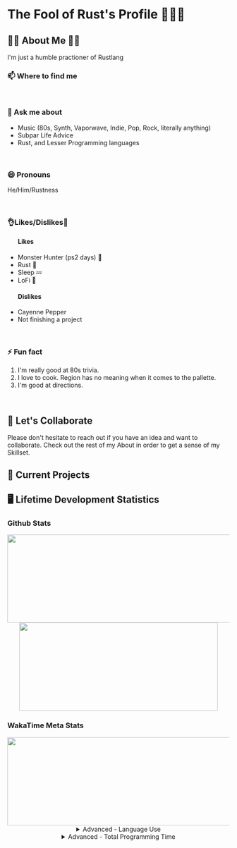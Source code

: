 <h1> The Fool of Rust's Profile 🙌🦀🙌 </h1>

<!-- ============================ -->
<!-- About Section -->
<h2>👑🧔 About Me 🦀👑</h2>
	<!-- ========== -->
    <!-- Description-->
    <p> I'm just a humble practioner of Rustlang</p>

  <div>
	<!-- ================== -->
	<!-- Contact Information-->
    	<h3> 📫 Where to find me </h3>
		<br>
	<!-- ================== -->
    	<!-- What to say to message me.-->
	<h3> 💬 Ask me about </h3>
		<ul>
			<li> Music (80s, Synth, Vaporwave, Indie, Pop, Rock, literally anything)</li>
			<li> Subpar Life Advice </li>
			<li> Rust, and Lesser Programming languages </li>
		</ul>
		<br>
	<!-- ================== -->
	<!-- Attack Helicopter protocol L-O-420691337-l -->
	<h3> 😄 Pronouns </h3>
    		<p>He/Him/Rustness</p>
		<br>
	<!-- ================== -->
    	<!-- Piros the 3rd likes/dislikes from .hack//gu vol 3. -->
	<h3>👌Likes/Dislikes🙅</h3>
		<ul> 
			<h4> Likes </h4>
				<li> Monster Hunter (ps2 days) 🐉</li>
				<li> Rust 🦀</li>
				<li> Sleep 💤</li>
				<li> LoFi 🧘</li>
			<h4> Dislikes </h4>
				<li> Cayenne Pepper </li>
				<li> Not finishing a project </li>
		</ul>
		<br>
	<!-- ================== -->
	<!-- The Actual About me -->
	<h3> ⚡ Fun fact </h3>
		<ol>
			<li> I'm really good at 80s trivia. </li>
			<li> I love to cook. Region has no meaning when it comes to the pallette. </li>
			<li> I'm good at directions. </li>
		<ol>
		<br>
  </div>

<!-- ============================ -->
<!-- Collaborative Efforts -->
<h2> 👯 Let's Collaborate </h2>
  <div>
    <p> Please don't hesitate to reach out if you have an idea and want to collaborate. Check out the rest of my About in order to get a sense of my Skillset. </p>  
  </div>

<!-- ============================ -->
<!-- What I’m currently working on -->
<h2>🔭 Current Projects </h2>

<!-- ============================ -->
<!-- Dev Stats -->
<h2> 🖥️ Lifetime Development Statistics </h2>
	<!-- ============================ -->
	<h3>Github Stats</h3>
	<div display="flex" align="center">
		<a href="https://github-readme-stats-nine-xi.vercel.app/api?username=JonTDean&count_private=true&show_icons=true&theme=vision-friendly-dark">
		  <img align="center" width="550" height="200" margin="0" padding="0" src="https://github-readme-stats-nine-xi.vercel.app/api?username=JonTDean&count_private=true&show_icons=true&theme=maroongold" />
		</a>
		<a href="https://github-readme-stats-nine-xi.vercel.app/api/top-langs/?username=JonTDean&layout=compact&theme=vision-friendly-dark">
		  <img align="center" width="450" height="200" margin="0" padding="0" src="https://github-readme-stats-nine-xi.vercel.app/api/top-langs/?username=JonTDean&layout=compact&theme=maroongold" />
		</a>
	</div>
	<!-- ============================ -->
	<h3> WakaTime Meta Stats </h3>
	<div display="flex" align="center">
		<div display="flex" align="center">
			<a href="https://github-readme-stats-nine-xi.vercel.app/api?username=JonTDean&count_private=true&show_icons=true&theme=vision-friendly-dark">
			  	<img align="center" width="700" height="200" margin="0" padding="0" src="https://github-readme-stats-nine-xi.vercel.app/api/wakatime?username=JonTDean&theme=maroongold" />
			</a>
		</div>
		<details>
			<summary>
				Advanced - Language Use
			</summary>
			<div align="center">
				<a href="https://wakatime.com"><img src="https://wakatime.com/share/@JonTDean/06af77bd-e25a-4e74-97c8-f8e6e8690e22.png" /></a>
			</div>
		</details>
		<details>
			<summary>
				Advanced - Total Programming Time
			</summary>
			<div align="center">
				<a href="https://wakatime.com"><img src="https://wakatime.com/share/@JonTDean/14f1dc61-556d-4df0-9488-e6fa519fde70.png" /></a>
			</div>
		</details>
	</div>
<!-- ============================ -->
<!-- ============================ -->
<!-- ============================ -->

<!-- META DATA
COLOR SCHEME:
	maroongold: {
		title_color: "F7EF8A",
		icon_color: "F7EF8A",
		text_color: "E0AA3E",
		bg_color: "260000",
	},
-->

<!--
	- 🌱 I’m currently learning ...
	- 🤔 I’m looking for help with ...
-->
